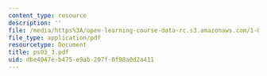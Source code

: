 ```yaml
---
content_type: resource
description: ''
file: /media/https%3A/open-learning-course-data-rc.s3.amazonaws.com/1-017-computing-and-data-analysis-for-environmental-applications-fall-2003/dbe4047eb475e9ab207f0f98a0d2a411_ps03_3.pdf
file_type: application/pdf
resourcetype: Document
title: ps03_3.pdf
uid: dbe4047e-b475-e9ab-207f-0f98a0d2a411
---
```

